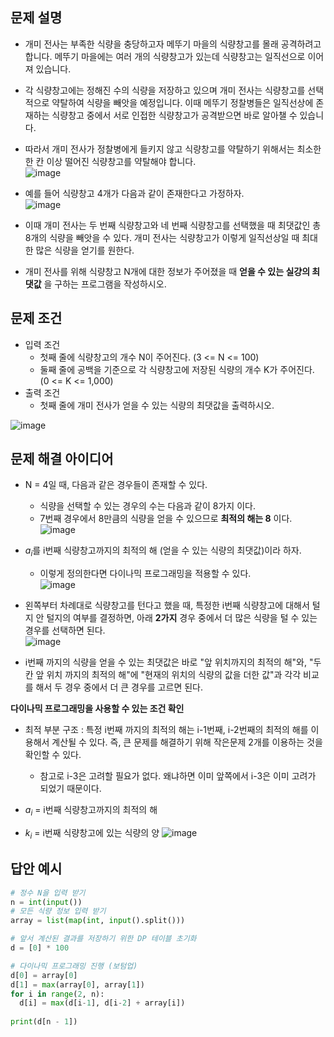 ## 문제 설명
* 개미 전사는 부족한 식량을 충당하고자 메뚜기 마을의 식량창고를 몰래 공격하려고 합니다. 메뚜기 마을에는 여러 개의 식량창고가 있는데 식량창고는 일직선으로 이어져 있습니다.
* 각 식량창고에는 정해진 수의 식량을 저장하고 있으며 개미 전사는 식량창고를 선택적으로 약탈하여 식량을 빼앗을 예정입니다. 이때 메뚜기 정찰병들은 일직선상에 존재하는 식량창고 중에서 서로 인접한 식량창고가 공격받으면 바로 알아챌 수 있습니다.
* 따라서 개미 전사가 정찰병에게 들키지 않고 식량창고를 약탈하기 위해서는 최소한 한 칸 이상 떨어진 식량창고를 약탈해야 합니다.  
![image](https://user-images.githubusercontent.com/78528903/182145049-adbd144b-219e-4ad2-9de9-70595347ce7e.png)

* 예를 들어 식량창고 4개가 다음과 같이 존재한다고 가정하자.  
![image](https://user-images.githubusercontent.com/78528903/182179170-fde7e9f5-76c0-4781-b5ce-4ecab460721b.png)
* 이때 개미 전사는 두 번째 식량창고와 네 번째 식량창고를 선택했을 때 최댓값인 총 8개의 식량을 빼앗을 수 있다. 개미 전사는 식량창고가 이렇게 일직선상일 때 최대한 많은 식량을 얻기를 원한다.  
* 개미 전사를 위해 식량창고 N개에 대한 정보가 주어졌을 때 **얻을 수 있는 실걍의 최댓값** 을 구하는 프로그램을 작성하시오.


## 문제 조건
* 입력 조건
  * 첫째 줄에 식량창고의 개수 N이 주어진다. (3 <= N <= 100)
  * 둘째 줄에 공백을 기준으로 각 식량창고에 저장된 식량의 개수 K가 주어진다. (0 <= K <= 1,000)
* 출력 조건
  * 첫째 줄에 개미 전사가 얻을 수 있는 식량의 최댓값을 출력하시오.

![image](https://user-images.githubusercontent.com/78528903/182179654-a7420290-c2dc-47b6-8847-3cf906e477a1.png)



## 문제 해결 아이디어
* N = 4일 때, 다음과 같은 경우들이 존재할 수 있다.
  * 식량을 선택할 수 있는 경우의 수는 다음과 같이 8가지 이다.
  * 7번째 경우에서 8만큼의 식량을 얻을 수 있으므로 **최적의 해는 8** 이다.
![image](https://user-images.githubusercontent.com/78528903/182179880-836df1c0-4f7a-484f-8ac8-ebb6cc0520bd.png)


* $a_i$를 i번째 식량창고까지의 최적의 해 (얻을 수 있는 식량의 최댓값)이라 하자.
  * 이렇게 정의한다면 다이나믹 프로그래밍을 적용할 수 있다.  
![image](https://user-images.githubusercontent.com/78528903/182180227-0138f640-8ae0-4274-9309-c2807ffaaa1f.png)

* 왼쪽부터 차례대로 식량창고를 턴다고 했을 때, 특정한 i번째 식량창고에 대해서 털지 안 털지의 여부를 결정하면, 아래 **2가지** 경우 중에서 더 많은 식량을 털 수 있는 경우를 선택하면 된다.  
![image](https://user-images.githubusercontent.com/78528903/182180655-514625f6-f7a6-45bc-927d-58de0633b34b.png)
* i번째 까지의 식량을 얻을 수 있는 최댓값은 바로 "앞 위치까지의 최적의 해"와, "두칸 앞 위치 까지의 최적의 해"에 "현재의 위치의 식량의 값을 더한 값"과 각각 비교를 해서 두 경우 중에서 더 큰 경우를 고르면 된다.

**다이나믹 프로그래밍을 사용할 수 있는 조건 확인**  
* 최적 부분 구조 : 특정 i번째 까지의 최적의 해는 i-1번째, i-2번째의 최적의 해를 이용해서 계산될 수 있다. 즉, 큰 문제를 해결하기 위해 작은문제 2개를 이용하는 것을 확인할 수 있다. 
  * 참고로 i-3은 고려할 필요가 없다. 왜냐하면 이미 앞쪽에서 i-3은 이미 고려가 되었기 때문이다.

*  $a_i$ = i번째 식량창고까지의 최적의 해
*  $k_i$ = i번째 식량창고에 있는 식량의 양
![image](https://user-images.githubusercontent.com/78528903/182182849-544d9077-2087-4cfb-b32a-9132167d09d1.png)


## 답안 예시
```python
# 정수 N을 입력 받기
n = int(input())
# 모든 식량 정보 입력 받기
array = list(map(int, input().split()))

# 앞서 계산된 결과를 저장하기 위한 DP 테이블 초기화
d = [0] * 100

# 다이나믹 프로그래밍 진행 (보텀업)
d[0] = array[0]
d[1] = max(array[0], array[1])
for i in range(2, n):
  d[i] = max(d[i-1], d[i-2] + array[i])
  
print(d[n - 1])
```


